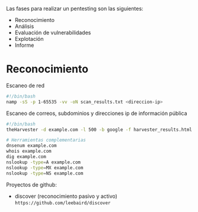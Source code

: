 Las fases para realizar un pentesting son las siguientes:

- Reconocimiento
- Análisis
- Evaluación de vulnerabilidades
- Explotación
- Informe

# Reconocimiento

Escaneo de red

```bash
#!/bin/bash
namp -sS -p 1-65535 -vv -oN scan_results.txt <direccion-ip>
``` 

Escaneo de correos, subdominios y direcciones ip de información pública

```bash
#!/bin/bash
theHarvester -d example.com -l 500 -b google -f harvester_results.html

# Herramientas complementarias
dnsenum example.com
whois example.com
dig example.com
nslookup -type=A example.com
nslookup -type=MX example.com
nslookup -type=NS example.com
```

Proyectos de github:

- discover (reconocimiento pasivo y activo) `https://github.com/leebaird/discover`
